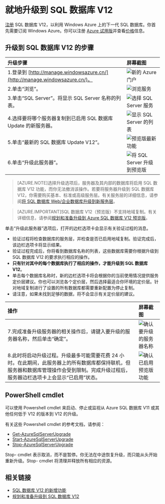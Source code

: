 <properties
	pageTitle="升级到 SQL 数据库 V12"
	description="介绍如何从先前版本的 Azure SQL 数据库 升级到 Azure SQL 数据库 V12。"
	services="sql-database"
	documentationCenter=""
	authors="sonalmm"
	manager="jeffreyg"
	editor=""/>

<tags
	ms.service="sql-database"
	ms.date="05/15/2015"
	wacn.date="06/30/2015"/>


# 就地升级到 SQL 数据库 V12


[注册](https://manage.windowsazure.cn) SQL 数据库 V12，以利用 Windows Azure 上的下一代 SQL 数据库。你首先需要订阅 Windows Azure。你可以注册 [Azure 试用版](/pricing/1rmb-trial)并查看[价格](/home/features/sql-database/#price)信息。


## 升级到 SQL 数据库 V12 的步骤


| 升级步骤 | 屏幕截图 |
| :--- | :--- |
| 1.登录到 [http://manage.windowsazure.cn/](http://manage.windowsazure.cn/)。 | ![新的 Azure 门户][1] |
| 2.单击“浏览”。 | ![浏览服务][2] |
| 3.单击“SQL Server”。将显示 SQL Server 名称的列表。 | ![选择 SQL Server 服务][3] |
| 4.选择要将哪个服务器复制到已启用 SQL 数据库 Update 的新服务器。 | ![显示 SQL Server 的列表][4] |
| 5.单击“最新的 SQL 数据库 Update V12”。 | ![预览版最新功能][5] |
| 6.单击“升级此服务器”。 | ![将 SQL Server 升级到预览版][6] |


> [AZURE.NOTE]选择升级选项后，服务器及其内部的数据库将启用 SQL 数据库 V12 功能，而你无法撤消该操作。若要将服务器升级到 SQL 数据库 V12，你需要购买基本、标准或高级服务层。有关服务层的详细信息，请参阅[将 SQL 数据库 Web/企业数据库升级到新服务层](sql-database-upgrade-new-service-tiers)。


> [AZURE.IMPORTANT]SQL 数据库 V12（预览版）不支持地域复制。有关详细信息，请参阅[规划和准备升级到 Azure SQL 数据库 V12 预览版](sql-database-v12-plan-prepare-upgrade)。


单击“升级此服务器”选项后，打开的边栏选项卡会显示有关验证过程的消息。


- 验证过程将检查数据库的服务层，并检查是否已启用地域复制。验证完成后，该边栏选项卡将显示结果。
- 验证过程完成后，你将看到数据库名称的列表，这些数据库需要你根据升级到 SQL 数据库 V12 的要求执行相应的操作。
 - **只有针对其中的每个数据库执行了相应的操作，才能升级到 SQL 数据库 V12**。
- 单击每个数据库名称时，新的边栏选项卡将会根据你的当前使用情况提供服务定价层建议。你也可以浏览各个定价层，然后选择最适合你环境的定价层。针对地域复制进行了设置的所有数据库都需要重新配置为停止复制。
- 请注意，如果未找到足够的数据，将不会显示有关定价层的建议。


| 操作 | 屏幕截图 |
| :--- | :--- |
| 7.完成准备升级服务器的相关操作后，请键入要升级的服务器名称，然后单击“确定”。 | ![确认要升级的服务器名称][7] |
| 8.此时将启动升级过程。升级最多可能需要花费 24 小时。在此期间，此服务器上的所有数据库都保持联机，但服务器和数据库管理操作会受到限制。完成升级过程后，服务器边栏选项卡上会显示“已启用”状态。 | ![确认已启用预览版功能][8] |


## PowerShell cmdlet


可以使用 Powershell cmdlet 来启动、停止或监视从 Azure SQL 数据库 V11 或其他任何低于 V12 的版本到 V12 的升级。


有关这些 Powershell cmdlet 的参考文档，请参阅：


- [Get-AzureSqlServerUpgrade](http://msdn.microsoft.com/zh-cn/library/mt143621.aspx)
- [Start-AzureSqlServerUpgrade](http://msdn.microsoft.com/zh-cn/library/mt143623.aspx)
- [Stop-AzureSqlServerUpgrade](http://msdn.microsoft.com/zh-cn/library/mt143622.aspx)


Stop- cmdlet 表示取消，而不是暂停。你无法在中途恢复升级，而只能从头开始重新升级。Stop- cmdlet 将清理并释放所有相应的资源。


## 相关链接

-  [SQL 数据库 V12 的新增功能](sql-database-v12-whats-new)
- [规划和准备升级到 SQL 数据库 V12](sql-database-v12-plan-prepare-upgrade)


<!--Image references-->

[1]: ./media/sql-database-preview-upgrade/firstscreenportal.png
[2]: ./media/sql-database-preview-upgrade/browse.png
[3]: ./media/sql-database-preview-upgrade/sqlserver.png
[4]: ./media/sql-database-preview-upgrade/sqlserverlist.png
[5]: ./media/sql-database-preview-upgrade/latestprview.png
[6]: ./media/sql-database-preview-upgrade/upgrade.png
[7]: ./media/sql-database-preview-upgrade/typeservername.png
[8]: ./media/sql-database-preview-upgrade/enabled.png

<!---HONumber=61-->